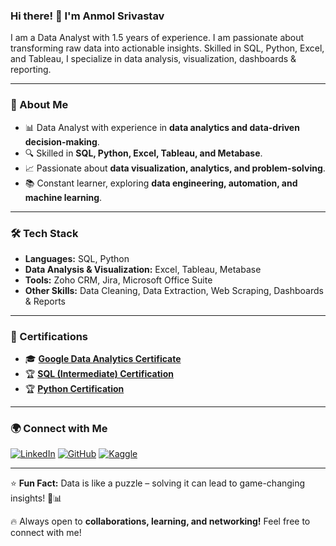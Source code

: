 ### Hi there! 👋 I'm Anmol Srivastav

I am a Data Analyst with 1.5 years of experience. I am passionate about transforming raw data into actionable insights. Skilled in SQL, Python, Excel, and Tableau, I specialize in data analysis, visualization, dashboards & reporting.

---

### 🚀 About Me
- 📊 Data Analyst with experience in **data analytics and data-driven decision-making**.
- 🔍 Skilled in **SQL, Python, Excel, Tableau, and Metabase**.
- 📈 Passionate about **data visualization, analytics, and problem-solving**.
- 📚 Constant learner, exploring **data engineering, automation, and machine learning**.

---

### 🛠️ Tech Stack
- **Languages:** SQL, Python
- **Data Analysis & Visualization:** Excel, Tableau, Metabase
- **Tools:** Zoho CRM, Jira, Microsoft Office Suite
- **Other Skills:** Data Cleaning, Data Extraction, Web Scraping, Dashboards & Reports

---

### 📜 Certifications
- 🎓 **[Google Data Analytics Certificate](https://coursera.org/share/85e4a18863e38223ab6f3e783239f921)**
- 🏆 **[SQL (Intermediate) Certification](https://www.hackerrank.com/certificates/e4c04670b8f9)**
- 🏆 **[Python Certification](https://www.hackerrank.com/certificates/42267eaffb87)**

---

### 🌍 Connect with Me
[![LinkedIn](https://img.shields.io/badge/LinkedIn-0A66C2?style=for-the-badge&logo=linkedin&logoColor=white)](https://linkedin.com/in/anmol-srivastav-4827a7193) 
[![GitHub](https://img.shields.io/badge/GitHub-181717?style=for-the-badge&logo=github&logoColor=white)](https://github.com/Anmol2205DA) 
[![Kaggle](https://img.shields.io/badge/Kaggle-20BEFF?style=for-the-badge&logo=kaggle&logoColor=white)](https://kaggle.com/anmolsrivastav22)

---

⭐ **Fun Fact:** Data is like a puzzle – solving it can lead to game-changing insights! 🧩📊

🔥 Always open to **collaborations, learning, and networking!** Feel free to connect with me!
